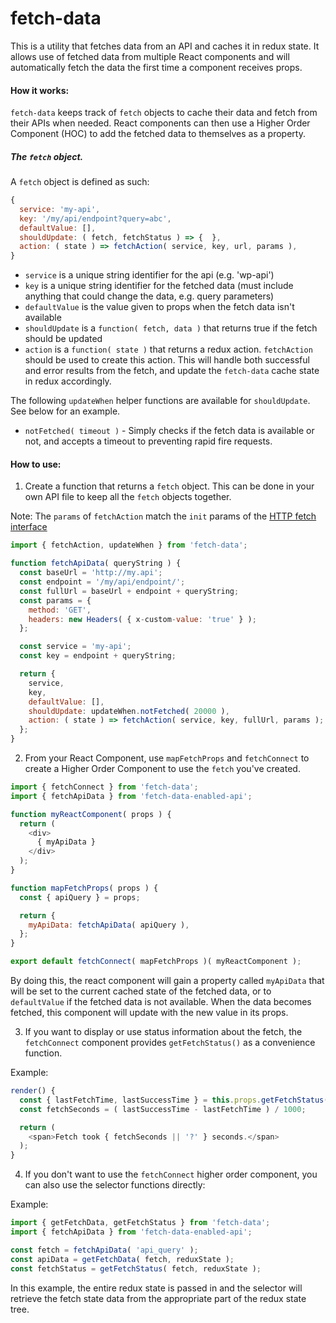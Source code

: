 fetch-data
==========

This is a utility that fetches data from an API and caches it in redux state.
It allows use of fetched data from multiple React components and will
automatically fetch the data the first time a component receives props.

#### How it works:

`fetch-data` keeps track of `fetch` objects to cache their data and fetch from
their APIs when needed. React components can then use a Higher Order Component (HOC)
to add the fetched data to themselves as a property.

##### The `fetch` object.

A `fetch` object is defined as such:

```js
{
  service: 'my-api',
  key: '/my/api/endpoint?query=abc',
  defaultValue: [],
  shouldUpdate: ( fetch, fetchStatus ) => {  },
  action: ( state ) => fetchAction( service, key, url, params ),
}
```

* `service` is a unique string identifier for the api (e.g. 'wp-api')
* `key` is a unique string identifier for the fetched data (must include anything that could change the data, e.g. query parameters)
* `defaultValue` is the value given to props when the fetch data isn't available
* `shouldUpdate` is a `function( fetch, data )` that returns true if the fetch should be updated
* `action` is a `function( state )` that returns a redux action. `fetchAction` should be used to create this action.
This will handle both successful and error results from the fetch, and update the `fetch-data` cache state in redux accordingly.

The following `updateWhen` helper functions are available for `shouldUpdate`. See below for an example.
* `notFetched( timeout )` - Simply checks if the fetch data is available or not, and accepts a timeout to preventing rapid fire requests.

#### How to use:

1. Create a function that returns a `fetch` object. This can be done in your own
API file to keep all the `fetch` objects together.

Note: The `params` of `fetchAction` match the `init` params of the [HTTP fetch
interface](https://developer.mozilla.org/en-US/docs/Web/API/GlobalFetch/fetch)

```js
import { fetchAction, updateWhen } from 'fetch-data';

function fetchApiData( queryString ) {
  const baseUrl = 'http://my.api';
  const endpoint = '/my/api/endpoint/';
  const fullUrl = baseUrl + endpoint + queryString;
  const params = {
    method: 'GET',
    headers: new Headers( { x-custom-value: 'true' } );
  };

  const service = 'my-api';
  const key = endpoint + queryString;

  return {
    service,
    key,
    defaultValue: [],
    shouldUpdate: updateWhen.notFetched( 20000 ),
    action: ( state ) => fetchAction( service, key, fullUrl, params );
  };
}
```

2. From your React Component, use `mapFetchProps` and `fetchConnect` to create a Higher Order Component to use the `fetch` you've created.

```js
import { fetchConnect } from 'fetch-data';
import { fetchApiData } from 'fetch-data-enabled-api';

function myReactComponent( props ) {
  return (
    <div>
      { myApiData }
    </div>
  );
}

function mapFetchProps( props ) {
  const { apiQuery } = props;

  return {
    myApiData: fetchApiData( apiQuery ),
  };
}

export default fetchConnect( mapFetchProps )( myReactComponent );
```

By doing this, the react component will gain a property called `myApiData` that
will be set to the current cached state of the fetched data, or to `defaultValue`
if the fetched data is not available. When the data becomes fetched, this component
will update with the new value in its props.

3. If you want to display or use status information about the fetch,
the `fetchConnect` component provides `getFetchStatus()` as a convenience function.

Example:
```js
render() {
  const { lastFetchTime, lastSuccessTime } = this.props.getFetchStatus( 'myApiData' );
  const fetchSeconds = ( lastSuccessTime - lastFetchTime ) / 1000;

  return (
    <span>Fetch took { fetchSeconds || '?' } seconds.</span>
  );
}
```

4. If you don't want to use the `fetchConnect` higher order component, you can also use
the selector functions directly:

Example:
```js
import { getFetchData, getFetchStatus } from 'fetch-data';
import { fetchApiData } from 'fetch-data-enabled-api';

const fetch = fetchApiData( 'api_query' );
const apiData = getFetchData( fetch, reduxState );
const fetchStatus = getFetchStatus( fetch, reduxState );

```

In this example, the entire redux state is passed in and the selector will
retrieve the fetch state data from the appropriate part of the redux state tree.

